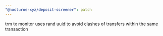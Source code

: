 ```yaml
---
"@nocturne-xyz/deposit-screener": patch
---
```


trm tx monitor uses rand uuid to avoid clashes of transfers within the same transaction
